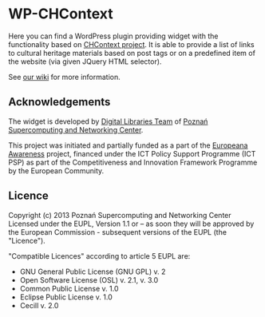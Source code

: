 # WP-CHContext

Here you can find a WordPress plugin providing widget with the functionality based on [CHContext project](https://github.com/psnc-dl/chcontext). 
It is able to provide a list of links to cultural heritage materials based on post tags or on a predefined item of the website (via given JQuery HTML selector).

See [our wiki](https://github.com/psnc-dl/wp-chcontext/wiki/CHContext-WordPress-Plugin-Description) for more information.


## Acknowledgements
The widget is developed by [Digital Libraries Team](http://dl.psnc.pl/) of [Poznań Supercomputing and Networking Center](http://www.man.poznan.pl/).

This project was initiated and partially funded as a part of the [Europeana Awareness](http://pro.europeana.eu/web/europeana-awareness) project, financed under the ICT Policy Support Programme (ICT PSP) as part of the Competitiveness and Innovation Framework Programme by the European Community.

## Licence
Copyright (c) 2013 Poznań Supercomputing and Networking Center  
Licensed under the EUPL, Version 1.1 or – as soon they will be approved by the European Commission - subsequent versions of the EUPL (the "Licence"). 

"Compatible Licences" according to article 5 EUPL are:
* GNU General Public License (GNU GPL) v. 2
* Open Software License (OSL) v. 2.1, v. 3.0
* Common Public License v. 1.0
* Eclipse Public License v. 1.0
* Cecill v. 2.0 
